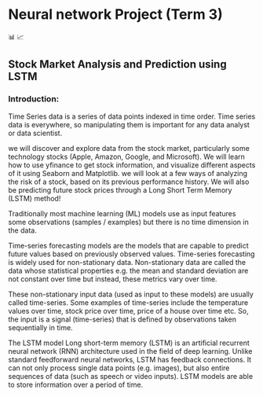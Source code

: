 
# Neural network Project (Term 3) 

📊 📈 
## Stock Market Analysis and Prediction using LSTM

### Introduction:

Time Series data is a series of data points indexed in time order. Time series data is everywhere, so manipulating them is important for any data analyst or data scientist.

 we will discover and explore data from the stock market, particularly some technology stocks (Apple, Amazon, Google, and Microsoft). We will learn how to use yfinance to get stock information, and visualize different aspects of it using Seaborn and Matplotlib. we will look at a few ways of analyzing the risk of a stock, based on its previous performance history. We will also be predicting future stock prices through a Long Short Term Memory (LSTM) method!

Traditionally most machine learning (ML) models use as input features some observations (samples / examples) but there is no time dimension in the data.

Time-series forecasting models are the models that are capable to predict future values based on previously observed values. Time-series forecasting is widely used for non-stationary data. Non-stationary data are called the data whose statistical properties e.g. the mean and standard deviation are not constant over time but instead, these metrics vary over time.

These non-stationary input data (used as input to these models) are usually called time-series. Some examples of time-series include the temperature values over time, stock price over time, price of a house over time etc. So, the input is a signal (time-series) that is defined by observations taken sequentially in time.

The LSTM model
Long short-term memory (LSTM) is an artificial recurrent neural network (RNN) architecture used in the field of deep learning. Unlike standard feedforward neural networks, LSTM has feedback connections. It can not only process single data points (e.g. images), but also entire sequences of data (such as speech or video inputs).
LSTM models are able to store information over a period of time.
